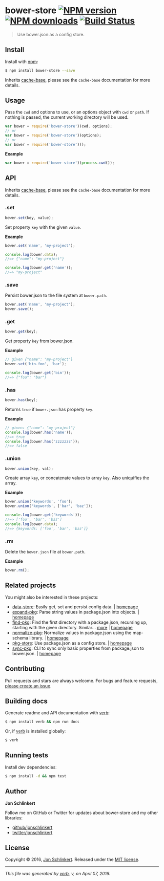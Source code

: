 # bower-store [![NPM version](https://img.shields.io/npm/v/bower-store.svg?style=flat)](https://www.npmjs.com/package/bower-store) [![NPM downloads](https://img.shields.io/npm/dm/bower-store.svg?style=flat)](https://npmjs.org/package/bower-store) [![Build Status](https://img.shields.io/travis/jonschlinkert/bower-store.svg?style=flat)](https://travis-ci.org/jonschlinkert/bower-store)

> Use bower.json as a config store.

## Install

Install with [npm](https://www.npmjs.com/):

```sh
$ npm install bower-store --save
```

Inherits [cache-base](https://github.com/jonschlinkert/cache-base), please see the `cache-base` documentation for more details.

## Usage

Pass the `cwd` and options to use, or an options object with `cwd` or `path`. If nothing is passed, the current working directory will be used.

```js
var bower = require('bower-store')(cwd, options);
// or
var bower = require('bower-store')(options);
// or
var bower = require('bower-store')();
```

**Example**

```js
var bower = require('bower-store')(process.cwd());
```

## API

Inherits [cache-base](https://github.com/jonschlinkert/cache-base), please see the `cache-base` documentation for more details.

### .set

```js
bower.set(key, value);
```

Set property `key` with the given `value`.

**Example**

```js
bower.set('name', 'my-project');

console.log(bower.data);
//=> {"name": "my-project"}

console.log(bower.get('name'));
//=> "my-project"
```

### .save

Persist bower.json to the file system at `bower.path`.

```js
bower.set('name', 'my-project');
bower.save();
```

### .get

```js
bower.get(key);
```

Get property `key` from bower.json.

**Example**

```js
// given {"name": "my-project"}
bower.set('bin.foo', 'bar');

console.log(bower.get('bin'));
//=> {"foo": "bar"}
```

### .has

```js
bower.has(key);
```

Returns `true` if `bower.json` has property `key`.

**Example**

```js
// given: {"name": "my-project"}
console.log(bower.has('name'));
//=> true
console.log(bower.has('zzzzzzz'));
//=> false
```

### .union

```js
bower.union(key, val);
```

Create array `key`, or concatenate values to array `key`. Also uniquifies the array.

**Example**

```js
bower.union('keywords', 'foo');
bower.union('keywords', ['bar', 'baz']);

console.log(bower.get('keywords'));
//=> ['foo', 'bar', 'baz']
console.log(bower.data);
//=> {keywords: ['foo', 'bar', 'baz']}
```

### .rm

Delete the `bower.json` file at `bower.path`.

**Example**

```js
bower.rm();
```

## Related projects

You might also be interested in these projects:

* [data-store](https://www.npmjs.com/package/data-store): Easily get, set and persist config data. | [homepage](https://github.com/jonschlinkert/data-store)
* [expand-pkg](https://www.npmjs.com/package/expand-pkg): Parse string values in package.json into objects. | [homepage](https://github.com/jonschlinkert/expand-pkg)
* [find-pkg](https://www.npmjs.com/package/find-pkg): Find the first directory with a package.json, recursing up, starting with the given directory. Similar… [more](https://www.npmjs.com/package/find-pkg) | [homepage](https://github.com/jonschlinkert/find-pkg)
* [normalize-pkg](https://www.npmjs.com/package/normalize-pkg): Normalize values in package.json using the map-schema library. | [homepage](https://github.com/jonschlinkert/normalize-pkg)
* [pkg-store](https://www.npmjs.com/package/pkg-store): Use package.json as a config store. | [homepage](https://github.com/jonschlinkert/pkg-store)
* [sync-pkg](https://www.npmjs.com/package/sync-pkg): CLI to sync only basic properties from package.json to bower.json. | [homepage](https://github.com/jonschlinkert/sync-pkg)

## Contributing

Pull requests and stars are always welcome. For bugs and feature requests, [please create an issue](https://github.com/jonschlinkert/bower-store/issues/new).

## Building docs

Generate readme and API documentation with [verb](https://github.com/verbose/verb):

```sh
$ npm install verb && npm run docs
```

Or, if [verb](https://github.com/verbose/verb) is installed globally:

```sh
$ verb
```

## Running tests

Install dev dependencies:

```sh
$ npm install -d && npm test
```

## Author

**Jon Schlinkert**

Follow me on GitHub or Twitter for updates about bower-store and my other libraries:

* [github/jonschlinkert](https://github.com/jonschlinkert)
* [twitter/jonschlinkert](http://twitter.com/jonschlinkert)

## License

Copyright © 2016, [Jon Schlinkert](https://github.com/jonschlinkert).
Released under the [MIT license](https://github.com/jonschlinkert/bower-store/blob/master/LICENSE).

***

_This file was generated by [verb](https://github.com/verbose/verb), v, on April 07, 2016._